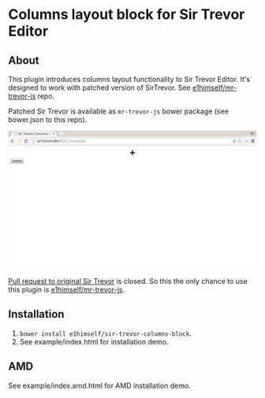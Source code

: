 Columns layout block for Sir Trevor Editor
==========================================

About
-----

This plugin introduces columns layout functionality to Sir Trevor Editor. 
It's designed to work with patched version of SirTrevor.
See [e1himself/mr-trevor-js](https://github.com/e1himself/mr-trevor-js) repo.

Patched Sir Trevor is available as `mr-trevor-js` bower package (see bower.json to this repo).  

![Demo](example/demo.gif)

[Pull request to original Sir Trevor](https://github.com/madebymany/sir-trevor-js/pull/297) is closed. 
So this the only chance to use this plugin is [e1himself/mr-trevor-js](https://github.com/e1himself/mr-trevor-js).
 

Installation
------------

1. `bower install e1himself/sir-trevor-columns-block`.
2. See example/index.html for installation demo.

AMD
---

See example/index.amd.html for AMD installation demo.
